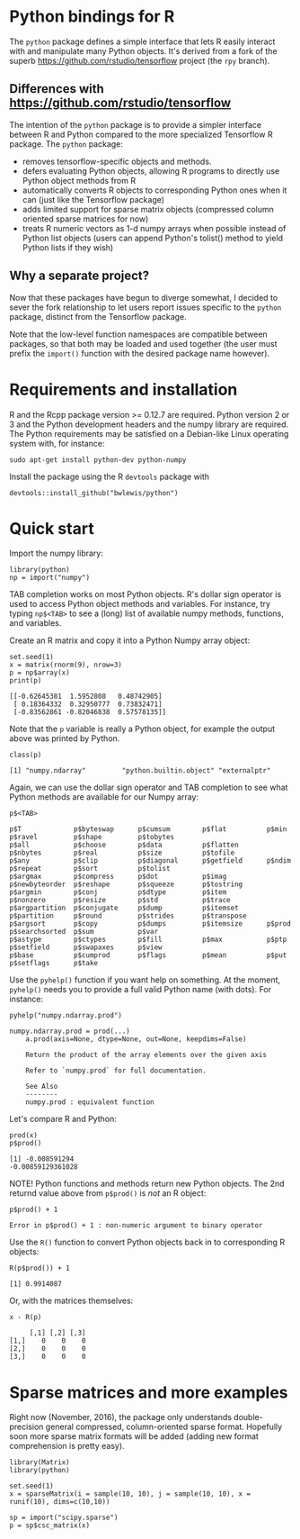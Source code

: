 # Python bindings for R

The `python` package defines a simple interface that lets R easily interact
with and manipulate many Python objects. It's derived from a fork of the superb
https://github.com/rstudio/tensorflow project (the `rpy` branch).

## Differences with https://github.com/rstudio/tensorflow

The intention of the `python` package is to provide a simpler interface between
R and Python compared to the more specialized Tensorflow R package.
The `python` package:

- removes tensorflow-specific objects and methods. 
- defers evaluating Python objects, allowing R programs to directly use Python object methods from R
- automatically converts R objects to corresponding Python ones when it can (just like the Tensorflow package)
- adds limited support for sparse matrix objects (compressed column oriented sparse matrices for now)
- treats R numeric vectors as 1-d numpy arrays when possible instead of Python list objects (users can append Python's tolist() method to yield Python lists if they wish)

## Why a separate project?

Now that these packages have begun to diverge somewhat, I decided to sever the
fork relationship to let users report issues specific to the `python` package,
distinct from the Tensorflow package.

Note that the low-level function namespaces are compatible between packages, so
that both may be loaded and used together (the user must prefix the `import()`
function with the desired package name however).

# Requirements and installation

R and the Rcpp package version >= 0.12.7 are required.  Python version 2 or 3
and the Python development headers and the numpy library are required. The Python
requirements may be satisfied on a Debian-like Linux operating system with,
for instance:
```
sudo apt-get install python-dev python-numpy
```

Install the package using the R `devtools` package with
```{r}
devtools::install_github("bwlewis/python")
```

# Quick start

Import the numpy library:
```{r}
library(python)
np = import("numpy")
```
TAB completion works on most Python objects. R's dollar sign operator
is used to access Python object methods and variables.
For instance, try typing `np$<TAB>` to see a (long) list of available numpy methods, functions, and variables.

Create an R matrix and copy it into a Python Numpy array object:
```{r}
set.seed(1)
x = matrix(rnorm(9), nrow=3)
p = np$array(x)
print(p)
```
```
[[-0.62645381  1.5952808   0.48742905]
 [ 0.18364332  0.32950777  0.73832471]
 [-0.83562861 -0.82046838  0.57578135]]
```
Note that the `p` variable is really a Python object, for example the output
above was printed by Python.
```{r}
class(p)
```
```
[1] "numpy.ndarray"         "python.builtin.object" "externalptr"
```
Again, we can use the dollar sign operator and TAB completion to see what
Python methods are available for our Numpy array:
```
p$<TAB>

p$T             p$byteswap      p$cumsum        p$flat          p$min           p$ravel         p$shape         p$tobytes
p$all           p$choose        p$data          p$flatten       p$nbytes        p$real          p$size          p$tofile
p$any           p$clip          p$diagonal      p$getfield      p$ndim          p$repeat        p$sort          p$tolist
p$argmax        p$compress      p$dot           p$imag          p$newbyteorder  p$reshape       p$squeeze       p$tostring
p$argmin        p$conj          p$dtype         p$item          p$nonzero       p$resize        p$std           p$trace
p$argpartition  p$conjugate     p$dump          p$itemset       p$partition     p$round         p$strides       p$transpose
p$argsort       p$copy          p$dumps         p$itemsize      p$prod          p$searchsorted  p$sum           p$var
p$astype        p$ctypes        p$fill          p$max           p$ptp           p$setfield      p$swapaxes      p$view
p$base          p$cumprod       p$flags         p$mean          p$put           p$setflags      p$take
```
Use the `pyhelp()` function if you want help on something. At the moment,
`pyhelp()` needs you to provide a full valid Python name (with dots). For instance:
```{r}
pyhelp("numpy.ndarray.prod")
```
```
numpy.ndarray.prod = prod(...)
    a.prod(axis=None, dtype=None, out=None, keepdims=False)
    
    Return the product of the array elements over the given axis
    
    Refer to `numpy.prod` for full documentation.
    
    See Also
    --------
    numpy.prod : equivalent function
```
Let's compare R and Python:
```{r}
prod(x)
p$prod()
```
```
[1] -0.008591294
-0.00859129361028
```

NOTE! Python functions and methods return new Python objects. The 2nd returnd
value above from `p$prod()` is *not* an R object:
```{r}
p$prod() + 1
```
```
Error in p$prod() + 1 : non-numeric argument to binary operator
```

Use the `R()` function to convert Python objects back in to corresponding R
objects:
```{r}
R(p$prod()) + 1
```
```
[1] 0.9914087
```
Or, with the matrices themselves:
```{r}
x - R(p)
```
```
     [,1] [,2] [,3]
[1,]    0    0    0
[2,]    0    0    0
[3,]    0    0    0
```

# Sparse matrices and more examples

Right now (November, 2016), the package only understands double-precision
general compressed, column-oriented sparse format. Hopefully soon more
sparse matrix formats will be added (adding new format comprehension is
pretty easy).

```{r}
library(Matrix)
library(python)

set.seed(1)
x = sparseMatrix(i = sample(10, 10), j = sample(10, 10), x = runif(10), dims=c(10,10))

sp = import("scipy.sparse")
p = sp$csc_matrix(x)

```
